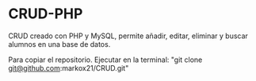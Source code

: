 # CRUD-PHP

CRUD creado con PHP y MySQL, permite añadir, editar, eliminar y buscar alumnos en una base de datos.

Para copiar el repositorio. 
Ejecutar en la terminal: 
"git clone git@github.com:markox21/CRUD.git"
